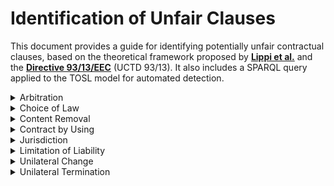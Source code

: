 # Identification of Unfair Clauses

This document provides a guide for identifying potentially unfair contractual clauses, based on the theoretical framework proposed by [**Lippi et al.**](https://link.springer.com/article/10.1007/s10506-019-09243-2) and the [**Directive 93/13/EEC**](https://eur-lex.europa.eu/eli/dir/1993/13/oj/eng) (UCTD 93/13). It also includes a SPARQL query applied to the TOSL model for automated detection.

<details>
<summary>Arbitration</summary>

### 1. Classification According to Lippi et al.

**Arbitration clauses** can be categorised into three types:

| Clause Type                          | Description                                                              | Unfair?               |
|--------------------------------------|--------------------------------------------------------------------------|------------------------|
| `If fully optional`                  | Arbitration is offered as an option, and the consumer can choose to go to court instead. | ❌ Not unfair          |
| `In any other case than below or above` | Arbitration is mandatory but not extreme    | ⚠️ Potentially unfair  |
| `If in another country // not based on law but arbiter’s direction` | Arbitration takes place in another country or is governed by non-legal/arbitrary rules. | ✅ Unfair              |

---

### 2. Criteria According to Directive 93/13 (UCTD)

Directive 93/13/EEC establishes that:

> excluding or hindering the consumer's right to take legal action or exercise any other legal remedy, particularly by requiring the consumer to take disputes exclusively to arbitration not covered by legal provisions, unduly restricting the evidence available to him or imposing on him a burden of proof which, according to the applicable law, should lie with another party to the contract.

---

### 3. Automated Detection with SPARQL and TOSL

#### Competency Questions

- **CQ1**: Is participation in arbitration fully optional for the consumer?  
- **CQ2**: Does the arbitration term make arbitration mandatory before any court action can be taken?  
- **CQ3**: Does the arbitration term require arbitration to take place in another country?  
- **CQ4**: Is the arbitration process based on established law, or is it solely at the arbitrator's discretion?

#### Evaluation

To detect such clauses automatically, a SPARQL query has been implemented over contracts modeled using the **TOSL ontology**.

| Criterion                                                              | Evaluation                          |
|------------------------------------------------------------------------|--------------------------------------|
| Is arbitration optional and litigation still available?                | ✅ Not unfair                        |
| Is arbitration required and replaces the right to litigation?         | ❌ Unfair                            |

#### SPARQL Query:

```sparql
PREFIX odrl: <http://www.w3.org/ns/odrl/2/>
PREFIX dcterms: <http://purl.org/dc/terms/>
PREFIX tosl: <https://w3id.org/tosl/>

SELECT DISTINCT ?arbitration (COUNT(?litigation) AS ?litigationCount)
WHERE {

  ?arbitration a tosl:Arbitration .
  
  OPTIONAL {
    ?litigation a tosl:Litigation .
    ?litigation tosl:requires ?arbitration .
  }

}
GROUP BY ?arbitration
HAVING (SUM(IF(BOUND(?litigation), 1, 0)) = COUNT(?litigation))
```

---
</details>

<details>
<summary>Choice of Law</summary>

### 1. Classification According to Lippi et al.

**Choice of Law** define which country's legal system governs the contract. Their fairness depends on whether the chosen law protects the consumer appropriately.

| Clause Type                          | Description                                                              | Unfair?               |
|--------------------------------------|--------------------------------------------------------------------------|------------------------|
| `When it’s consumer’s residence country’s law` | The contract is governed by the law of the country where the consumer resides. | ❌ Not unfair          |
| `In any other case`                  | The contract applies a different law that may not offer the same protection. | ⚠️ Potentially unfair  |
| `Not possible`                       | -                        | -           |

---

### 2. Automated Detection with SPARQL and TOSL

#### Competency Question

- **CQ1**: Is the governing law fixed (e.g., US federal law) and not the same as the consumer's country of residence?

#### Evaluation

To detect such clauses automatically, a SPARQL query has been implemented over contracts modeled using the **TOSL ontology**.

| Criterion                                                              | Evaluation                          |
|------------------------------------------------------------------------|--------------------------------------|
| Is the applicable law that of the consumer’s place of residence?      | ✅ Not unfair                        |
| Is another law applied that may limit consumer protection?            | ❌ Unfair                            |

#### SPARQL Query:

```sparql
PREFIX odrl: <http://www.w3.org/ns/odrl/2/>
PREFIX dcterms: <http://purl.org/dc/terms/>
PREFIX tosl: <https://w3id.org/tosl/>

SELECT DISTINCT ?dispute ?litigation ?law
WHERE {
  ?dispute tosl:onDispute ?litigation .
  ?litigation a tosl:Litigation ;
              tosl:governedBy ?law .
  
  FILTER NOT EXISTS {
    ?litigation tosl:governedBy tosl:consumerPlaceLaw .
  }

  FILTER NOT EXISTS {
    ?litigation tosl:targetParty ?party .
    ?party a tosl:BusinessCustomer .
  }
}
```

</details>

<details>
<summary>Content Removal</summary>

### 1. Classification According to Lippi et al.

**Content Removal clauses** refer to the provider’s ability to delete, remove, or restrict access to user content. 

| Clause Type                          | Description                                                              | Unfair?               |
|--------------------------------------|--------------------------------------------------------------------------|------------------------|
| `Not possible`                       | -       | - |
| `When reasons are specified`         | Content can be removed, but only for specified and valid reasons.        | ⚠️ Potentially unfair  |
| `If there’s no reasons needed // full discretion // no prior notice nor possibility to retrieve the content` | Content can be removed at the provider’s full discretion, without justification, notice, or recovery options. | ✅ Unfair              |

---

### 2. Automated Detection with SPARQL and TOSL

#### Competency Questions

- **CQ1**: Can the service provider remove the consumer's content?
- **CQ2**: Are specific reasons for content removal explicitly stated in the contract?
- **CQ3**: Does the service provider have full discretion to remove content without providing reasons?
- **CQ4**: Is prior notice required to be given to the user before content removal?
- **CQ5**: Can the consumer retrieve the content before removal?

#### Evaluation

To detect such clauses automatically, a SPARQL query has been implemented over contracts modeled using the **TOSL ontology**.

| Criterion                                                              | Evaluation                          |
|------------------------------------------------------------------------|--------------------------------------|
| Is content removal based on specific justification and prior notice?  | ✅ Not unfair                        |
| Is removal allowed without reason, notice, or possibility of recovery?| ❌ Unfair                            |

#### SPARQL Query:

```sparql
PREFIX odrl: <http://www.w3.org/ns/odrl/2/>
PREFIX dcterms: <http://purl.org/dc/terms/>
PREFIX tosl: <https://w3id.org/tosl/>

SELECT ?permission ?action ?assignee ?target
WHERE {
    ?permission a odrl:Permission ;
        odrl:action ?action ;
        odrl:assignee ?assignee ;
        odrl:target ?target .
    
    ?assignee a tosl:Provider .

    FILTER (?action = tosl:remove)

    OPTIONAL {
        ?permission odrl:constraint ?constraint .
        ?constraint odrl:leftOperand tosl:justification
    }
    OPTIONAL {
        ?permission odrl:duty ?duty .
        ?duty odrl:action odrl:inform .
    }

    FILTER (!BOUND(?constraint) || !BOUND(?duty))
}
```

---
</details>

<details>
<summary>Contract by Using</summary>

### 1. Classification According to Lippi et al.

**Contract by Using clauses** bind the consumer to contractual terms simply through the use of a service or product, often without explicit consent.

| Clause Type                          | Description                                                              | Unfair?               |
|--------------------------------------|--------------------------------------------------------------------------|------------------------|
| `Not possible`                       | -      | -    |
| `Always binding by use`              | The contract is deemed accepted just by using the service, regardless of explicit agreement or awareness. | ⚠️ Potentially unfair  |
| `Not possible`                       | -             | -         |


### 2. Criteria According to Directive 93/13 (UCTD)

Directive 93/13/EEC establishes that:

> irrevocably binding the consumer to terms with which he had no real opportunity of becoming acquainted before the conclusion of the contract;


---

### 3. Automated Detection with SPARQL and TOSL

#### Competency Questions

- **CQ1**: In what ways does the consumer provide consent to the terms of a contract?
- **CQ2**: Is the user legally bound by terms just by using the service?

#### Evaluation

To detect such clauses automatically, a SPARQL query has been implemented over contracts modeled using the **TOSL ontology**.

| Criterion                                                              | Evaluation                          |
|------------------------------------------------------------------------|--------------------------------------|
| Is the contract accepted through explicit and informed consent?        | ✅ Not unfair                        |
| Is the consumer considered to have accepted the contract by mere use or implied consent? | ⚠️ Potentially unfair              |

#### SPARQL Query:

```sparql
PREFIX odrl: <http://www.w3.org/ns/odrl/2/>
PREFIX tosl: <https://w3id.org/tosl/>

SELECT ?duty ?action ?assignee ?target
WHERE {
    ?duty a odrl:Duty ;
          odrl:action ?action ;
          odrl:assignee ?assignee ;
          odrl:target ?target ;
          odrl:constraint ?constraint .

    ?assignee a tosl:Customer .
    ?constraint odrl:rightOperand tosl:implicitConsent .

    FILTER (?action = tosl:consent)
}
```

---
</details>

<details>
<summary>Jurisdiction</summary>

### 1. Classification According to Lippi et al.

**Jurisdiction clauses** determine the location or court where legal disputes must be resolved.

| Clause Type                          | Description                                                              | Unfair?               |
|--------------------------------------|--------------------------------------------------------------------------|------------------------|
| `When it’s consumer’s place of residence` | Disputes are handled in the courts of the consumer’s place of residence. | ❌ Not unfair          |
| `Not possible`                       | -         | -
| `Takes a residence away`             | The clause requires disputes to be settled in a different city or country, limiting the consumer’s access to legal action. | ✅ Unfair              |

---

### 3. Automated Detection with SPARQL and TOSL

#### Competency Questions

- **CQ1**: Does the contract specify jurisdiction for dispute resolution?
- **CQ2**: Does the jurisdiction term require dispute resolution in a different city, state, or country from the consumer's residence?

#### Evaluation

| Criterion                                                              | Evaluation                          |
|------------------------------------------------------------------------|--------------------------------------|
| Does the dispute take place in the courts of the consumer’s residence?| ✅ Not unfair                        |
| Is jurisdiction assigned to a different city or country?              | ❌ Unfair                            |

#### SPARQL Query:

```sparql
PREFIX odrl: <http://www.w3.org/ns/odrl/2/>
PREFIX dcterms: <http://purl.org/dc/terms/>
PREFIX tosl: <https://w3id.org/tosl/>

SELECT DISTINCT ?dispute ?litigation ?place
WHERE {
  ?dispute tosl:onDispute ?litigation .
  ?litigation a tosl:Litigation ;
              tosl:takesPlaceIn ?place .

  FILTER NOT EXISTS {
    ?litigation tosl:takesPlaceIn tosl:consumerPlaceCourts .
  }

  FILTER NOT EXISTS {
    ?litigation tosl:targetParty ?party .
    ?party a tosl:BusinessCustomer .
  }
}
```

---
</details>

<details>
<summary>Limitation of Liability</summary>

### 1. Classification According to Lippi et al.

**Limitation of Liability clauses** attempt to restrict the provider’s responsibility for damages or harm. 

| Clause Type                          | Description                                                              | Unfair?               |
|--------------------------------------|--------------------------------------------------------------------------|------------------------|
| `If stated that the provider is liable` | The provider accepts liability under certain conditions.                 | ❌ Not unfair          |
| `For any action taken by other people // for damages incurred by the computer because of malware // blanket disclaimers like “to the fullest extent permissible by law”` | Disclaims liability in overly broad or vague terms, including for third-party actions or common technical risks. | ⚠️ Potentially unfair  |
| `For physical injuries (health/life) // gross negligence // intentional damage` | Attempts to waive liability for serious harm or unlawful behavior.       | ✅ Unfair              |


### 2. Criteria According to Directive 93/13 (UCTD)

Directive 93/13/EEC establishes that:

> inappropriately excluding or limiting the legal rights of the consumer vis-à-vis the seller or supplier or another party in the event of total or partial non-performance or inadequate performance by the seller or supplier of any of the contractual obligations, including the option of offsetting a debt owed to the seller or supplier against any claim which the consumer may have against him;

---

### 3. Automated Detection with SPARQL and TOSL

#### Competency Questions

- **CQ1**: Does the contract state that the provider is liable for any damages or losses?
- **CQ2**: Is the provider not liable for damages incurred by malware or harmful software, as stated in the contract?
- **CQ3**: Does the contract contain blanket phrases like "to the fullest extent permissible by law" to limit liability?
- **CQ4**: Are there provisions in the contract where the provider disclaims liability for physical injuries, health issues, or loss of life?
- **CQ5**: Does the contract attempt to exempt the provider from liability for gross negligence or intentional damage?

#### Evaluation

| Criterion                                                              | Evaluation                          |
|------------------------------------------------------------------------|--------------------------------------|
| Is liability accepted for key risks (e.g. physical harm, gross negligence)? | ✅ Not unfair                    |
| Is liability waived for physical injuries, malware damage, or through vague blanket disclaimers? | ❌ Unfair              |

#### SPARQL Query:

```sparql
PREFIX odrl: <http://www.w3.org/ns/odrl/2/>
PREFIX dcterms: <http://purl.org/dc/terms/>
PREFIX tosl: <https://w3id.org/tosl/>

SELECT DISTINCT ?liability ?description ?limitationOn ?type ?liableParty
WHERE {
  ?liability a tosl:Liability ;
    dcterms:description ?description ;
    tosl:liableParty ?liableParty ;
    tosl:targetParty ?targetParty ;
    rdf:value ?type .

  ?targetParty a tosl:Customer .
  
  ?liableParty a tosl:Provider .
  
  {
    ?limitationOn tosl:limitationOfLiability ?liability .
  } UNION {
    ?limitationOn tosl:liability ?liability .
    ?liability odrl:limitation ?constraint .  
  }

  FILTER (?type IN (
    tosl:anyLiability,
    tosl:physicalInjuries,
    tosl:harmCausedByMalware,
    tosl:discontinuity,
    tosl:anyIndirectDamage,
    tosl:DirectDamage,
    tosl:anyLoss,
    tosl:thirdparty,
    tosl:serviceContent,
    tosl:breachOfContract,
    tosl:legalCompliance
  ))
}
```

---
</details>

<details>
<summary>Unilateral Change</summary>

### 1. Classification According to Lippi et al.

**Unilateral Change clauses** allow the provider to modify the contract terms after it has been accepted, often without the consumer’s consent.

| Clause Type                          | Description                                                              | Unfair?               |
|--------------------------------------|--------------------------------------------------------------------------|------------------------|
| `Not possible`                       | -           | -      |
| `Any unilateral change`              | The provider reserves the right to change terms without needing consumer consent or valid reason. | ⚠️ Potentially unfair  |
| `Not possible`                       | -      | -   |


### 2. Criteria According to Directive 93/13 (UCTD)

Directive 93/13/EEC establishes that:

> enabling the seller or supplier to alter the terms of the contract unilaterally without a valid reason which is specified in the contract.

> enabling the seller or supplier to alter unilaterally without a valid reason any characteristics of the product or service to be provided

---

### 3. Automated Detection with SPARQL and TOSL

#### Competency Questions

- **CQ1**: Is the provider allowed to modify the contract unilaterally?
- **CQ2**: Does the contract require the provider to give notice before making changes?
- **CQ3**: Can the consumer terminate the contract if they disagree with the changes made by the provider?

#### Evaluation

| Criterion                                                              | Evaluation                          |
|------------------------------------------------------------------------|--------------------------------------|
| Are changes justified and the consumer is informed in advance?        | ✅ Not unfair                        |
| Are changes made unilaterally without reason or prior notice?         | ⚠️ Potentially unfair                |

#### SPARQL Query:

```sparql
PREFIX odrl: <http://www.w3.org/ns/odrl/2/>
PREFIX dcterms: <http://purl.org/dc/terms/>
PREFIX tosl: <https://w3id.org/tosl/>

SELECT ?permission ?action ?target
WHERE {
    ?permission a odrl:Permission ;
        odrl:action ?action ;
        odrl:target ?target .

    ?assignee a tosl:Provider .

    FILTER (?action = odrl:modify)

    OPTIONAL {
        ?permission odrl:constraint ?constraint .
        ?constraint odrl:leftOperand tosl:justification
    }
    OPTIONAL {
        ?permission odrl:duty ?duty .
        ?duty odrl:action odrl:inform .
    }

    FILTER (!BOUND(?constraint) || !BOUND(?duty))
}
```

---
</details>

<details>
<summary>Unilateral Termination</summary>

### 1. Classification According to Lippi et al.

**Unilateral termination** clauses can be categorized into three types:

| Clause Type                          | Description                                                              | Unfair?               |
|--------------------------------------|--------------------------------------------------------------------------|------------------------|
| `Not possible`                       | -         | -         |
| `If there are reasons specified`     | Allowed only if a specific reason is stated.                            | ⚠️ Potentially unfair  |
| `If for any reason / without notice` | Allowed without any reason or prior notice.                             | ✅ Unfair              |

---

### 2. Criteria According to Directive 93/13 (UCTD)

Directive 93/13/EEC establishes that:

> authorizing the seller or supplier to dissolve the contract on a discretionary basis where the same facility is not granted to the consumer, or permitting the seller or supplier to retain the sums paid for services not yet supplied by him where it is the seller or supplier himself who dissolves the contract.

> enabling the seller or supplier to terminate a contract of indeterminate duration without reasonable notice except where there are serious grounds for doing so.

---

### 3. Automated Detection with SPARQL and TOSL

#### Competency Questions

- **CQ1**: Can the provider terminate the contract unilaterally?
- **CQ2**: Does it specify specific causes, or termination is allowed without justified cause?
- **CQ3**: Is the provider required to give notice before terminating the contract?

#### Evaluation

| Criterion                                            | Evaluation                          |
|------------------------------------------------------|--------------------------------------|
| Is justification required and advance notice given?  | ✅ Not unfair if both are present     |
| Is either element missing?                           | ❌ Unfair                            |

#### SPARQL Query:

```sparql
PREFIX odrl: <http://www.w3.org/ns/odrl/2/>
PREFIX tosl: <https://w3id.org/tosl/>

SELECT ?permission ?action ?assignee ?target
WHERE {
    ?permission a odrl:Permission ;
               odrl:action ?action ;
               odrl:assignee ?assignee ;
               odrl:target ?target .

    ?assignee a tosl:Provider .

    FILTER (?action = tosl:terminate || ?action = tosl:suspend || ?action = tosl:disable)

    OPTIONAL {
        ?permission odrl:constraint ?constraint .
        ?constraint odrl:leftOperand tosl:justification
    }
    OPTIONAL {
        ?permission odrl:duty ?duty .
        ?duty odrl:action odrl:inform .
    }

    FILTER (!BOUND(?constraint) || !BOUND(?duty))
}
```

---
</details>

